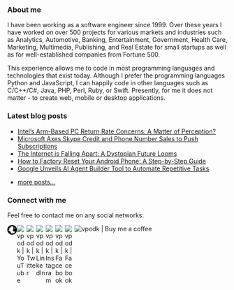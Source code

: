 ### About me

I have been working as a software engineer since 1999. Over these years I have worked on over 500 projects for various markets and industries such as Analytics, Automotive, Banking, Entertainment, Government, Health Care, Marketing, Multimedia, Publishing, and Real Estate for small startups as well as for well-established companies from Fortune 500.

This experience allows me to code in most programming languages and technologies that exist today. Although I prefer the programming languages Python and JavaScript, I can happily code in other languages such as C/C++/C#, Java, PHP, Perl, Ruby, or Swift. Presently, for me it does not matter - to create web, mobile or desktop applications.

### Latest blog posts

<!-- BLOG-POST-LIST:START -->
- [Intel’s Arm-Based PC Return Rate Concerns: A Matter of Perception?](https://medium.com/majordigest/intels-arm-based-pc-return-rate-concerns-a-matter-of-perception-8a44df28be23?source=rss-22947912adc0------2)
- [Microsoft Axes Skype Credit and Phone Number Sales to Push Subscriptions](https://medium.com/majordigest/microsoft-axes-skype-credit-and-phone-number-sales-to-push-subscriptions-3336504ffafb?source=rss-22947912adc0------2)
- [The Internet is Falling Apart: A Dystopian Future Looms](https://medium.com/majordigest/the-internet-is-falling-apart-a-dystopian-future-looms-311feef1a5db?source=rss-22947912adc0------2)
- [How to Factory Reset Your Android Phone: A Step-by-Step Guide](https://medium.com/majordigest/how-to-factory-reset-your-android-phone-a-step-by-step-guide-ae39ae2116d6?source=rss-22947912adc0------2)
- [Google Unveils AI Agent Builder Tool to Automate Repetitive Tasks](https://medium.com/majordigest/google-unveils-ai-agent-builder-tool-to-automate-repetitive-tasks-fe3262dba3ac?source=rss-22947912adc0------2)
<!-- BLOG-POST-LIST:END -->
- [more posts...](https://medium.com/@vpodk)

### Connect with me
Feel free to contact me on any social networks:

[<img align="left" alt="vpodk.com" width="22px" src="https://raw.githubusercontent.com/iconic/open-iconic/master/svg/globe.svg" />][website]
[<img align="left" alt="vpodk | YouTube" width="22px" src="https://cdn.jsdelivr.net/npm/simple-icons@v3/icons/youtube.svg" />][youtube]
[<img align="left" alt="vpodk | Twitter" width="22px" src="https://cdn.jsdelivr.net/npm/simple-icons@v3/icons/twitter.svg" />][twitter]
[<img align="left" alt="vpodk | LinkedIn" width="22px" src="https://cdn.jsdelivr.net/npm/simple-icons@v3/icons/linkedin.svg" />][linkedin]
[<img align="left" alt="vpodk | Instagram" width="22px" src="https://cdn.jsdelivr.net/npm/simple-icons@v3/icons/instagram.svg" />][instagram]
[<img align="left" alt="vpodk | Facebook" width="22px" src="https://cdn.jsdelivr.net/npm/simple-icons@v3/icons/facebook.svg" />][facebook]
[<img align="left" alt="vpodk | Facebook" width="22px" src="https://cdn.jsdelivr.net/npm/simple-icons@v3/icons/medium.svg" />][medium]
[<img align="left" alt="vpodk | Buy me a coffee" height="24px" src="https://cdn.buymeacoffee.com/buttons/default-yellow.png" />][buymeacoffee]
<br>

<!-- Meta data -->
[website]: https://vpodk.com
[twitter]: https://twitter.com/vpodk
[youtube]: https://youtube.com/@vpodk
[instagram]: https://instagram.com/vpodk
[linkedin]: https://linkedin.com/in/vpodk
[facebook]: https://facebook.com/vpodk
[medium]: https://medium.com/@vpodk
[buymeacoffee]: https://www.buymeacoffee.com/vpodk
